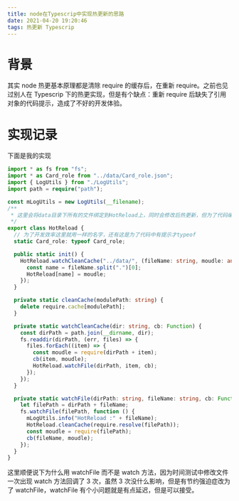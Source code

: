 ```yaml
---
title: node在Typescrip中实现热更新的思路
date: 2021-04-20 19:20:46
tags: 热更新 Typescrip
---
```


# 背景

其实 node 热更基本原理都是清除 require 的缓存后，在重新 require。之前也见过别人在 Typescrip 下的热更实现，但是有个缺点：重新 require 后缺失了引用对象的代码提示，造成了不好的开发体验。

# 实现记录

下面是我的实现

```ts
import * as fs from "fs";
import * as Card_role from "../data/Card_role.json";
import { LogUtils } from "./LogUtils";
import path = require("path");

const mLogUtils = new LogUtils(__filename);
/**
 * 这里会将data目录下所有的文件绑定到HotReload上，同时会修改后热更新，但为了代码编写有提示所有还需要import文件，同时typeof到成员变量上
 */
export class HotReload {
  // 为了开发效率这里就用一样的名字，还有这是为了代码中有提示才typeof
  static Card_role: typeof Card_role;

  public static init() {
    HotReload.watchCleanCache("../data/", (fileName: string, moudle: any) => {
      const name = fileName.split(".")[0];
      HotReload[name] = moudle;
    });
  }

  private static cleanCache(modulePath: string) {
    delete require.cache[modulePath];
  }

  private static watchCleanCache(dir: string, cb: Function) {
    const dirPath = path.join(__dirname, dir);
    fs.readdir(dirPath, (err, files) => {
      files.forEach((item) => {
        const moudle = require(dirPath + item);
        cb(item, moudle);
        HotReload.watchFile(dirPath, item, cb);
      });
    });
  }

  private static watchFile(dirPath: string, fileName: string, cb: Function) {
    let filePath = dirPath + fileName;
    fs.watchFile(filePath, function () {
      mLogUtils.info("HotReload :" + fileName);
      HotReload.cleanCache(require.resolve(filePath));
      const moudle = require(filePath);
      cb(fileName, moudle);
    });
  }
}
```

这里顺便说下为什么用 watchFile 而不是 watch 方法，因为时间测试中修改文件一次出现 watch 方法回调了 3 次，虽然 3 次没什么影响，但是有节约强迫症改为了 watchFile，watchFile 有个小问题就是有点延迟，但是可以接受。
